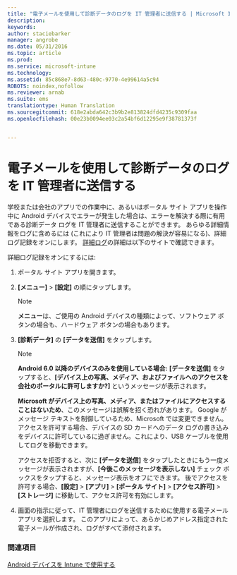 ```yaml
---
title: "電子メールを使用して診断データのログを IT 管理者に送信する | Microsoft Intune"
description: 
keywords: 
author: staciebarker
manager: angrobe
ms.date: 05/31/2016
ms.topic: article
ms.prod: 
ms.service: microsoft-intune
ms.technology: 
ms.assetid: 85c868e7-8d63-480c-9770-4e99614a5c94
ROBOTS: noindex,nofollow
ms.reviewer: arnab
ms.suite: ems
translationtype: Human Translation
ms.sourcegitcommit: 618e2abda642c3b9b2e813824dfd4235c9309faa
ms.openlocfilehash: 00e23b0094ee03c2a54bf6d12295e9f38781373f


---
```



# 電子メールを使用して診断データのログを IT 管理者に送信する

学校または会社のアプリでの作業中に、あるいはポータル サイト アプリを操作中に Android デバイスでエラーが発生した場合は、エラーを解決する際に有用である診断データ ログを IT 管理者に送信することができます。 あらゆる詳細情報をログに含めるには (これにより IT 管理者は問題の解決が容易になる)、詳細ログ記録をオンにします。 [詳細ログ](use-verbose-logging-to-help-your-it-administrator-fix-device-issues-android.md)の詳細は以下のサイトで確認できます。

詳細ログ記録をオンにするには:

1.  ポータル サイト アプリを開きます。

2.  **[メニュー]** &gt;  **[設定]** の順にタップします。

    > [!NOTE]
    > **メニュー**は、ご使用の Android デバイスの種類によって、ソフトウェア ボタンの場合も、ハードウェア ボタンの場合もあります。

3.  **[診断データ]** の **[データを送信]** をタップします。

    > [!NOTE]
    > **Android 6.0 以降のデバイスのみを使用している場合:** **[データを送信]** をタップすると、**[デバイス上の写真、メディア、およびファイルへのアクセスを会社のポータルに許可しますか?]** というメッセージが表示されます。

    **Microsoft がデバイス上の写真、メディア、またはファイルにアクセスすることはないため**、このメッセージは誤解を招く恐れがあります。 Google がメッセージ テキストを制御しているため、Microsoft では変更できません。  アクセスを許可する場合、デバイスの SD カードへのデータ ログの書き込みをデバイスに許可しているに過ぎません。これにより、USB ケーブルを使用してログを移動できます。

    アクセスを拒否すると、次に **[データを送信]** をタップしたときにもう一度メッセージが表示されますが、**[今後このメッセージを表示しない]** チェック ボックスをタップすると、メッセージ表示をオフにできます。  後でアクセスを許可する場合、**[設定]** &gt; **[アプリ]** &gt; **[ポータル サイト]** &gt; **[アクセス許可]** &gt; **[ストレージ]** に移動して、アクセス許可を有効にします。

4.  画面の指示に従って、IT 管理者にログを送信するために使用する電子メール アプリを選択します。 このアプリによって、あらかじめアドレス指定された電子メールが作成され、ログがすべて添付されます。


### 関連項目
[Android デバイスを Intune で使用する](using-your-android-device-with-intune.md)



<!--HONumber=Jul16_HO4-->


